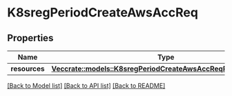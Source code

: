 # K8sregPeriodCreateAwsAccReq

## Properties

Name | Type | Description | Notes
------------ | ------------- | ------------- | -------------
**resources** | [**Vec<crate::models::K8sregPeriodCreateAwsAccReqPeriodResources>**](k8sreg.CreateAWSAccReq.resources.md) |  | 

[[Back to Model list]](../README.md#documentation-for-models) [[Back to API list]](../README.md#documentation-for-api-endpoints) [[Back to README]](../README.md)



